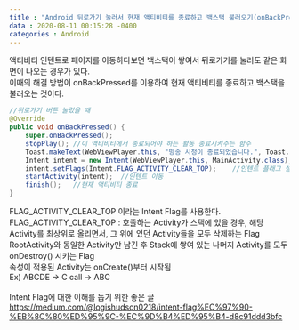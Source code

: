 ```yaml
---
title : "Android 뒤로가기 눌러서 현재 액티비티를 종료하고 백스택 불러오기(onBackPressed 이용)"
data : 2020-08-11 00:15:28 -0400
categories : Android
---
```

액티비티 인텐트로 페이지를 이동하다보면 백스택이 쌓여서 뒤로가기를 눌러도 같은 화면이 나오는 경우가 있다. <br>
이때의 해결 방법이 onBackPressed를 이용하여 현재 액티비티를 종료하고 백스택을 불러오는 것이다. <br>
```java
//뒤로가기 버튼 눌렀을 때
@Override
public void onBackPressed() {
    super.onBackPressed();
    stopPlay(); //이 액티비티에서 종료되어야 하는 활동 종료시켜주는 함수
    Toast.makeText(WebViewPlayer.this, "방송 시청이 종료되었습니다.", Toast.LENGTH_SHORT).show();   //토스트 메시지
    Intent intent = new Intent(WebViewPlayer.this, MainActivity.class); //지금 액티비티에서 다른 액티비티로 이동하는 인텐트 설정
    intent.setFlags(Intent.FLAG_ACTIVITY_CLEAR_TOP);    //인텐트 플래그 설정
    startActivity(intent);  //인텐트 이동 
    finish();   //현재 액티비티 종료 
}
```
FLAG_ACTIVITY_CLEAR_TOP 이라는 Intent Flag를 사용한다.<br>
FLAG_ACTIVITY_CLEAR_TOP : 호출하는 Activity가 스택에 있을 경우, 해당 Activity를 최상위로 올리면서, 그 위에 있던 Activity들을 모두 삭제하는 Flag<br>
RootActivity와 동일한 Activity만 남긴 후 Stack에 쌓여 있는 나머지 Activity를 모두 onDestroy() 시키는 Flag<br>
속성이 적용된 Activity는 onCreate()부터 시작됨<br>
Ex) ABCDE → C call → ABC<br>
<br>
Intent Flag에 대한 이해를 돕기 위한 좋은 글 
<https://medium.com/@logishudson0218/intent-flag%EC%97%90-%EB%8C%80%ED%95%9C-%EC%9D%B4%ED%95%B4-d8c91ddd3bfc>